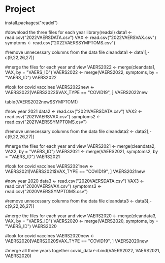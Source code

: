# Project

install.packages("readxl")
 
#download the three files for each year
library(readxl)
data1 <- read.csv("2022VAERSDATA.csv")
VAX <- read.csv("2022VAERSVAX.csv")
symptoms <- read.csv("2022VAERSSYMPTOMS.csv")
 
#remove unnecessary columns from the data file
cleandata1 <- data1[,-c(9,22,26,27)]
 
#merge the files for each year and view
VAERS2022 <- merge(cleandata1, VAX, by = "VAERS_ID")
VAERS2022 <- merge(VAERS2022, symptoms, by = "VAERS_ID")
VAERS2022
 
#look for covid vaccines
VAERS2022new <- VAERS2022[VAERS2022$VAX_TYPE == "COVID19", ]
VAERS2022new
 
table(VAERS2022new$SYMPTOM1)

#now year 2021
data2 <- read.csv("2021VAERSDATA.csv")
VAX2 <- read.csv("2021VAERSVAX.csv")
symptoms2 <- read.csv("2021VAERSSYMPTOMS.csv")
 
#remove unnecessary columns from the data file
cleandata2 <- data2[,-c(9,22,26,27)]
 
#merge the files for each year and view
VAERS2021 <- merge(cleandata2, VAX2, by = "VAERS_ID")
VAERS2021 <- merge(VAERS2021, symptoms2, by = "VAERS_ID")
VAERS2021
 
#look for covid vaccines
VAERS2021new <- VAERS2021[VAERS2021$VAX_TYPE == "COVID19", ]
VAERS2021new

#now year 2020
data3 <- read.csv("2020VAERSDATA.csv")
VAX3 <- read.csv("2020VAERSVAX.csv")
symptoms3 <- read.csv("2020VAERSSYMPTOMS.csv")
 
#remove unnecessary columns from the data file
cleandata3 <- data3[,-c(9,22,26,27)]
 
#merge the files for each year and view
VAERS2020 <- merge(cleandata3, VAX, by = "VAERS_ID")
VAERS2020 <- merge(VAERS2020, symptoms, by = "VAERS_ID")
VAERS2020
 
#look for covid vaccines
VAERS2020new <- VAERS2020[VAERS2020$VAX_TYPE == "COVID19", ]
VAERS2020new

#merge all three years together
covid_data<-rbind(VAERS2022, VAERS2021, VAERS2020)
